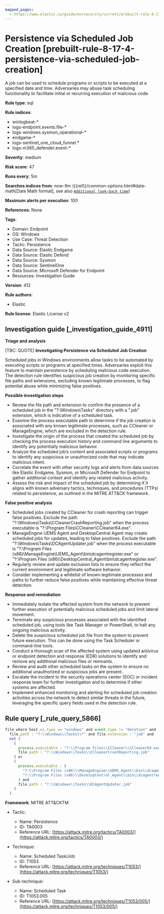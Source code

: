 ```yaml
---
mapped_pages:
  - https://www.elastic.co/guide/en/security/current/prebuilt-rule-8-17-4-persistence-via-scheduled-job-creation.html
---
```


# Persistence via Scheduled Job Creation [prebuilt-rule-8-17-4-persistence-via-scheduled-job-creation]

A job can be used to schedule programs or scripts to be executed at a specified date and time. Adversaries may abuse task scheduling functionality to facilitate initial or recurring execution of malicious code.

**Rule type**: eql

**Rule indices**:

* winlogbeat-*
* logs-endpoint.events.file-*
* logs-windows.sysmon_operational-*
* endgame-*
* logs-sentinel_one_cloud_funnel.*
* logs-m365_defender.event-*

**Severity**: medium

**Risk score**: 47

**Runs every**: 5m

**Searches indices from**: now-9m ({{ref}}/common-options.html#date-math[Date Math format], see also [`Additional look-back time`](docs-content://solutions/security/detect-and-alert/create-detection-rule.md#rule-schedule))

**Maximum alerts per execution**: 100

**References**: None

**Tags**:

* Domain: Endpoint
* OS: Windows
* Use Case: Threat Detection
* Tactic: Persistence
* Data Source: Elastic Endgame
* Data Source: Elastic Defend
* Data Source: Sysmon
* Data Source: SentinelOne
* Data Source: Microsoft Defender for Endpoint
* Resources: Investigation Guide

**Version**: 412

**Rule authors**:

* Elastic

**Rule license**: Elastic License v2

## Investigation guide [_investigation_guide_4911]

**Triage and analysis**

[TBC: QUOTE]
**Investigating Persistence via Scheduled Job Creation**

Scheduled jobs in Windows environments allow tasks to be automated by executing scripts or programs at specified times. Adversaries exploit this feature to maintain persistence by scheduling malicious code execution. The detection rule identifies suspicious job creation by monitoring specific file paths and extensions, excluding known legitimate processes, to flag potential abuse while minimizing false positives.

**Possible investigation steps**

* Review the file path and extension to confirm the presence of a scheduled job in the "?:\Windows\Tasks\" directory with a ".job" extension, which is indicative of a scheduled task.
* Examine the process executable path to determine if the job creation is associated with any known legitimate processes, such as CCleaner or ManageEngine, which are excluded in the detection rule.
* Investigate the origin of the process that created the scheduled job by checking the process execution history and command line arguments to identify any potentially malicious behavior.
* Analyze the scheduled job’s content and associated scripts or programs to identify any suspicious or unauthorized code that may indicate malicious intent.
* Correlate the event with other security logs and alerts from data sources like Elastic Endgame, Sysmon, or Microsoft Defender for Endpoint to gather additional context and identify any related malicious activity.
* Assess the risk and impact of the scheduled job by determining if it aligns with known adversary tactics, techniques, and procedures (TTPs) related to persistence, as outlined in the MITRE ATT&CK framework.

**False positive analysis**

* Scheduled jobs created by CCleaner for crash reporting can trigger false positives. Exclude the path "?:\Windows\Tasks\CCleanerCrashReporting.job" when the process executable is "?:\Program Files\CCleaner\CCleaner64.exe".
* ManageEngine UEMS Agent and DesktopCentral Agent may create scheduled jobs for updates, leading to false positives. Exclude the path "?:\Windows\Tasks\DCAgentUpdater.job" when the process executable is "?:\Program Files (x86)\ManageEngine\UEMS_Agent\bin\dcagentregister.exe" or "?:\Program Files (x86)\DesktopCentral_Agent\bin\dcagentregister.exe".
* Regularly review and update exclusion lists to ensure they reflect the current environment and legitimate software behavior.
* Consider implementing a whitelist of known legitimate processes and paths to further reduce false positives while maintaining effective threat detection.

**Response and remediation**

* Immediately isolate the affected system from the network to prevent further execution of potentially malicious scheduled jobs and limit lateral movement.
* Terminate any suspicious processes associated with the identified scheduled job, using tools like Task Manager or PowerShell, to halt any ongoing malicious activity.
* Delete the suspicious scheduled job file from the system to prevent future execution. This can be done using the Task Scheduler or command-line tools.
* Conduct a thorough scan of the affected system using updated antivirus or endpoint detection and response (EDR) solutions to identify and remove any additional malicious files or remnants.
* Review and audit other scheduled tasks on the system to ensure no additional unauthorized or suspicious jobs are present.
* Escalate the incident to the security operations center (SOC) or incident response team for further investigation and to determine if other systems are affected.
* Implement enhanced monitoring and alerting for scheduled job creation activities across the network to detect similar threats in the future, leveraging the specific query fields used in the detection rule.


## Rule query [_rule_query_5866]

```js
file where host.os.type == "windows" and event.type != "deletion" and
  file.path : "?:\\Windows\\Tasks\\*" and file.extension : "job" and
  not (
    (
      process.executable : "?:\\Program Files\\CCleaner\\CCleaner64.exe" and
      file.path : "?:\\Windows\\Tasks\\CCleanerCrashReporting.job"
    ) or
    (
      process.executable : (
        "?:\\Program Files (x86)\\ManageEngine\\UEMS_Agent\\bin\\dcagentregister.exe",
        "?:\\Program Files (x86)\\DesktopCentral_Agent\\bin\\dcagentregister.exe"
      ) and
      file.path : "?:\\Windows\\Tasks\\DCAgentUpdater.job"
    )
  )
```

**Framework**: MITRE ATT&CKTM

* Tactic:

    * Name: Persistence
    * ID: TA0003
    * Reference URL: [https://attack.mitre.org/tactics/TA0003/](https://attack.mitre.org/tactics/TA0003/)

* Technique:

    * Name: Scheduled Task/Job
    * ID: T1053
    * Reference URL: [https://attack.mitre.org/techniques/T1053/](https://attack.mitre.org/techniques/T1053/)

* Sub-technique:

    * Name: Scheduled Task
    * ID: T1053.005
    * Reference URL: [https://attack.mitre.org/techniques/T1053/005/](https://attack.mitre.org/techniques/T1053/005/)



